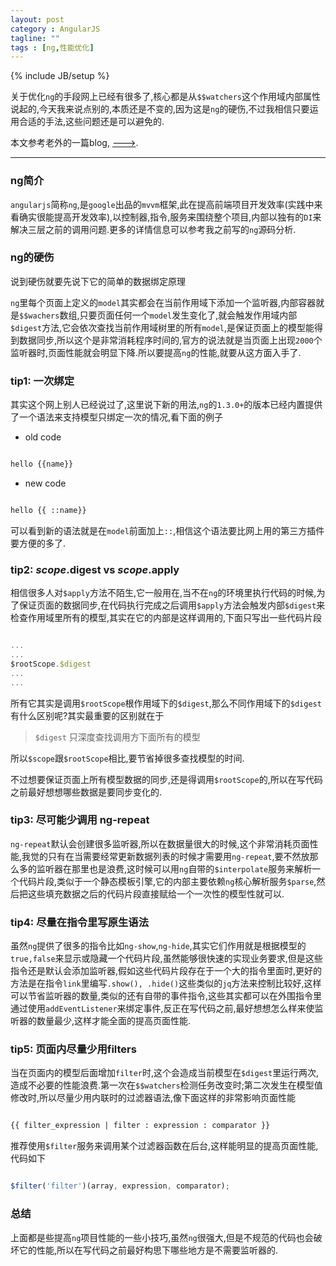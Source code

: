 ```yaml
---
layout: post
category : AngularJS
tagline: ""
tags : [ng,性能优化]
---
```

{% include JB/setup %}

关于优化`ng`的手段网上已经有很多了,核心都是从`$$watchers`这个作用域内部属性说起的,今天我来说点别的,本质还是不变的,因为这是`ng`的硬伤,不过我相信只要运用合适的手法,这些问题还是可以避免的.

本文参考老外的一篇blog, <a href="http://www.binpress.com/tutorial/speeding-up-angular-js-with-simple-optimizations/135" target="_blank">---></a>.

---

### ng简介

`angularjs`简称`ng`,是`google`出品的`mvvm`框架,此在提高前端项目开发效率(实践中来看确实很能提高开发效率),以控制器,指令,服务来围绕整个项目,内部以独有的`DI`来解决三层之前的调用问题.更多的详情信息可以参考我之前写的`ng`源码分析.

### ng的硬伤

说到硬伤就要先说下它的简单的数据绑定原理

`ng`里每个页面上定义的`model`其实都会在当前作用域下添加一个监听器,内部容器就是`$$wachers`数组,只要页面任何一个`model`发生变化了,就会触发作用域内部`$digest`方法,它会依次查找当前作用域树里的所有`model`,是保证页面上的模型能得到数据同步,所以这个是非常消耗程序时间的,官方的说法就是当页面上出现`2000`个监听器时,页面性能就会明显下降.所以要提高`ng`的性能,就要从这方面入手了.

### tip1: 一次绑定

其实这个网上别人已经说过了,这里说下新的用法,`ng`的`1.3.0+`的版本已经内置提供了一个语法来支持模型只绑定一次的情况,看下面的例子

* old code

```html

hello {{name}}

```

* new code

```html

hello {{ ::name}}

```

可以看到新的语法就是在`model`前面加上`::`,相信这个语法要比网上用的第三方插件要方便的多了.

### tip2: $scope.$digest vs $scope.$apply

相信很多人对`$apply`方法不陌生,它一般用在,当不在`ng`的环境里执行代码的时候,为了保证页面的数据同步,在代码执行完成之后调用`$apply`方法会触发内部`$digest`来检查作用域里所有的模型,其实在它的内部是这样调用的,下面只写出一些代码片段

```js

...
...
$rootScope.$digest
...
...

```

所有它其实是调用`$rootScope`根作用域下的`$digest`,那么不同作用域下的`$digest`有什么区别呢?其实最重要的区别就在于

> `$digest` 只深度查找调用方下面所有的模型

所以`$scope`跟`$rootScope`相比,要节省掉很多查找模型的时间.

不过想要保证页面上所有模型数据的同步,还是得调用`$rootScope`的,所以在写代码之前最好想想哪些数据是要同步变化的.

### tip3: 尽可能少调用 ng-repeat

`ng-repeat`默认会创建很多监听器,所以在数据量很大的时候,这个非常消耗页面性能,我觉的只有在当需要经常更新数据列表的时候才需要用`ng-repeat`,要不然放那么多的监听器在那里也是浪费,这时候可以用`ng`自带的`$interpolate`服务来解析一个代码片段,类似于一个静态模板引擎,它的内部主要依赖`ng`核心解析服务`$parse`,然后把这些填充数据之后的代码片段直接赋给一个一次性的模型性就可以.

### tip4: 尽量在指令里写原生语法

虽然`ng`提供了很多的指令比如`ng-show`,`ng-hide`,其实它们作用就是根据模型的`true,false`来显示或隐藏一个代码片段,虽然能够很快速的实现业务要求,但是这些指令还是默认会添加监听器,假如这些代码片段存在于一个大的指令里面时,更好的方法是在指令`link`里编写`.show(), .hide()`这些类似的`jq`方法来控制比较好,这样可以节省监听器的数量,类似的还有自带的事件指令,这些其实都可以在外围指令里通过使用`addEventListener`来绑定事件,反正在写代码之前,最好想想怎么样来使监听器的数量最少,这样才能全面的提高页面性能.


### tip5: 页面内尽量少用filters

当在页面内的模型后面增加`filter`时,这个会造成当前模型在`$digest`里运行两次,造成不必要的性能浪费.第一次在`$$watchers`检测任务改变时;第二次发生在模型值修改时,所以尽量少用内联时的过滤器语法,像下面这样的非常影响页面性能

```html

{{ filter_expression | filter : expression : comparator }}

```

推荐使用`$filter`服务来调用某个过滤器函数在后台,这样能明显的提高页面性能,代码如下

```js

$filter('filter')(array, expression, comparator);

```

### 总结

上面都是些提高`ng`项目性能的一些小技巧,虽然`ng`很强大,但是不规范的代码也会破坏它的性能,所以在写代码之前最好构思下哪些地方是不需要监听器的.



